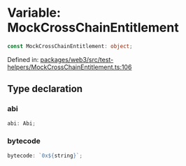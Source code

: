 # Variable: MockCrossChainEntitlement

```ts
const MockCrossChainEntitlement: object;
```

Defined in: [packages/web3/src/test-helpers/MockCrossChainEntitlement.ts:106](https://github.com/towns-protocol/towns/blob/0db1fd0ac7258e8db8cedfb6183e8eade8284fa1/packages/web3/src/test-helpers/MockCrossChainEntitlement.ts#L106)

## Type declaration

### abi

```ts
abi: Abi;
```

### bytecode

```ts
bytecode: `0x${string}`;
```

